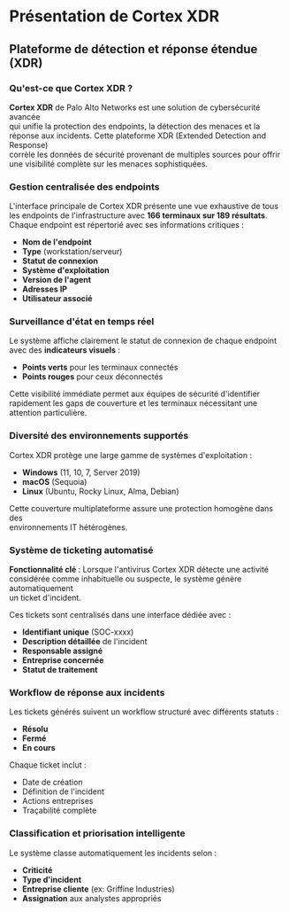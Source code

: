 # Présentation de Cortex XDR

## Plateforme de détection et réponse étendue (XDR)

### Qu'est-ce que Cortex XDR ?

**Cortex XDR** de Palo Alto Networks est une solution de cybersécurité avancée  
qui unifie la protection des endpoints, la détection des menaces et la  
réponse aux incidents. Cette plateforme XDR (Extended Detection and Response)  
corrèle les données de sécurité provenant de multiples sources pour offrir  
une visibilité complète sur les menaces sophistiquées.

### Gestion centralisée des endpoints

L'interface principale de Cortex XDR présente une vue exhaustive de tous  
les endpoints de l'infrastructure avec **166 terminaux sur 189 résultats**.  
Chaque endpoint est répertorié avec ses informations critiques :

- **Nom de l'endpoint**
- **Type** (workstation/serveur)
- **Statut de connexion**
- **Système d'exploitation**
- **Version de l'agent**
- **Adresses IP**
- **Utilisateur associé**

### Surveillance d'état en temps réel

Le système affiche clairement le statut de connexion de chaque endpoint  
avec des **indicateurs visuels** :
- **Points verts** pour les terminaux connectés
- **Points rouges** pour ceux déconnectés

Cette visibilité immédiate permet aux équipes de sécurité d'identifier  
rapidement les gaps de couverture et les terminaux nécessitant une  
attention particulière.

### Diversité des environnements supportés

Cortex XDR protège une large gamme de systèmes d'exploitation :
- **Windows** (11, 10, 7, Server 2019)
- **macOS** (Sequoia)
- **Linux** (Ubuntu, Rocky Linux, Alma, Debian)

Cette couverture multiplateforme assure une protection homogène dans des  
environnements IT hétérogènes.

### Système de ticketing automatisé

**Fonctionnalité clé** : Lorsque l'antivirus Cortex XDR détecte une activité  
considérée comme inhabituelle ou suspecte, le système génère automatiquement  
un ticket d'incident.

Ces tickets sont centralisés dans une interface dédiée avec :
- **Identifiant unique** (SOC-xxxx)
- **Description détaillée** de l'incident
- **Responsable assigné**
- **Entreprise concernée**
- **Statut de traitement**

### Workflow de réponse aux incidents

Les tickets générés suivent un workflow structuré avec différents statuts :
- **Résolu**
- **Fermé**
- **En cours**

Chaque ticket inclut :
- Date de création
- Définition de l'incident
- Actions entreprises
- Traçabilité complète

### Classification et priorisation intelligente

Le système classe automatiquement les incidents selon :
- **Criticité**
- **Type d'incident**
- **Entreprise cliente** (ex: Griffine Industries)
- **Assignation** aux analystes appropriés
